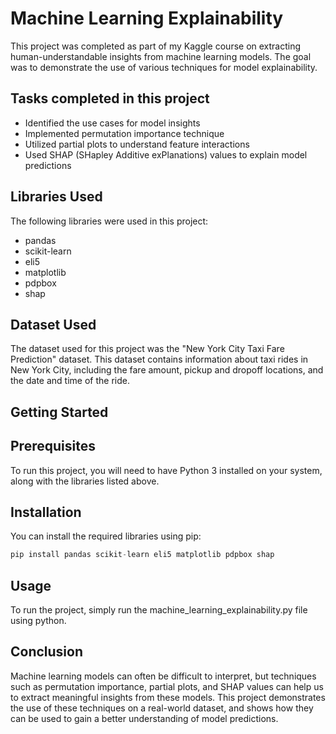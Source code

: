 # Machine Learning Explainability
This project was completed as part of my Kaggle course on extracting human-understandable insights from machine learning models. The goal was to demonstrate the use of various techniques for model explainability.

## Tasks completed in this project
- Identified the use cases for model insights
- Implemented permutation importance technique
- Utilized partial plots to understand feature interactions
- Used SHAP (SHapley Additive exPlanations) values to explain model predictions

## Libraries Used
The following libraries were used in this project:

- pandas
- scikit-learn
- eli5
- matplotlib
- pdpbox
- shap
## Dataset Used
The dataset used for this project was the "New York City Taxi Fare Prediction" dataset. This dataset contains information about taxi rides in New York City, including the fare amount, pickup and dropoff locations, and the date and time of the ride.

## Getting Started
## Prerequisites
To run this project, you will need to have Python 3 installed on your system, along with the libraries listed above.

## Installation
You can install the required libraries using pip:
``` Python
pip install pandas scikit-learn eli5 matplotlib pdpbox shap
```
## Usage
To run the project, simply run the machine_learning_explainability.py file using python.

## Conclusion
Machine learning models can often be difficult to interpret, but techniques such as permutation importance, partial plots, and SHAP values can help us to extract meaningful insights from these models. This project demonstrates the use of these techniques on a real-world dataset, and shows how they can be used to gain a better understanding of model predictions.
